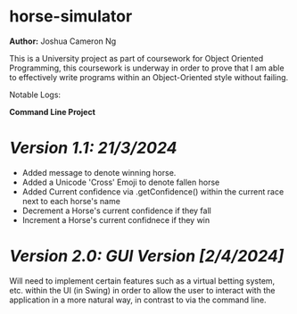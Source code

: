 # horse-simulator

**Author:** Joshua Cameron Ng

This is a University project as part of coursework for Object Oriented Programming, this coursework is underway in order to prove that I am able to effectively write programs within an Object-Oriented style without failing.

Notable Logs:

**Command Line Project**

# *Version 1.1: 21/3/2024*
- Added message to denote winning horse.
- Added a Unicode 'Cross' Emoji to denote fallen horse
- Added Current confidence via .getConfidence() within the current race next to each horse's name
- Decrement a Horse's current confidence if they fall
- Increment a Horse's current confidnece if they win



# *Version 2.0: GUI Version [2/4/2024]*

Will need to implement certain features such as a virtual betting system, etc. within the UI
(in Swing) in order to allow the user to interact with
the application in a more natural way, in contrast to via the command line.
